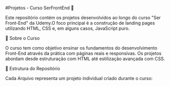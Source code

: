 #Projetos - Curso SerFrontEnd 🚀

Este repositório contém os projetos desenvolvidos ao longo do curso "Ser Front-End" da Udemy.O foco principal é a construção de landing pages utilizando HTML, CSS e, em alguns casos, JavaScript puro.

🧠 Sobre o Curso

O curso tem como objetivo ensinar os fundamentos do desenvolvimento Front-End através da prática com páginas reais e responsivas. Os projetos abordam desde estruturação com HTML até estilização avançada com CSS.

📁 Estrutura do Repositório

Cada Arquivo representa um projeto individual criado durante o curso:
